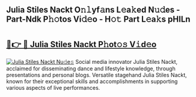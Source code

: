## Julia Stiles Nackt O𝚗𝚕yf𝚊ns L𝚎a𝚔ed N𝚞𝚍es - Part-Ndk P𝚑𝚘tos Vi𝚍𝚎o - H𝚘𝚝 Part L𝚎a𝚔s pHILn

# <h2><a href="http://kfcnkr.oniu.top/?m=Julia+Stiles+Nackt">🔗👉 🔴 Julia Stiles Nackt P𝚑ot𝚘𝚜 V𝚒d𝚎o</a></h2>

[![Julia Stiles Nackt Nu𝚍e𝚜](https://i.imgur.com/0qMVB7G.gif)](http://kfcnkr.oniu.top/?m=Julia+Stiles+Nackt)
Social media innovator Julia Stiles Nackt, acclaimed for disseminating dance and lifestyle knowledge, through presentations and personal blogs. Versatile stagehand Julia Stiles Nackt, known for their exceptional skills and accomplishments in supporting various aspects of live performances.  
